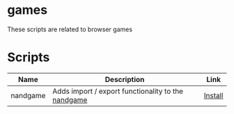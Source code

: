 # games
These scripts are related to browser games

# Scripts

Name | Description | Link
---|---|---
nandgame | Adds import / export functionality to the [nandgame](https://www.nandgame.com/) | [Install](https://github.com/Syntoxr/userscripts/raw/main/games/nandgame.user.js)
